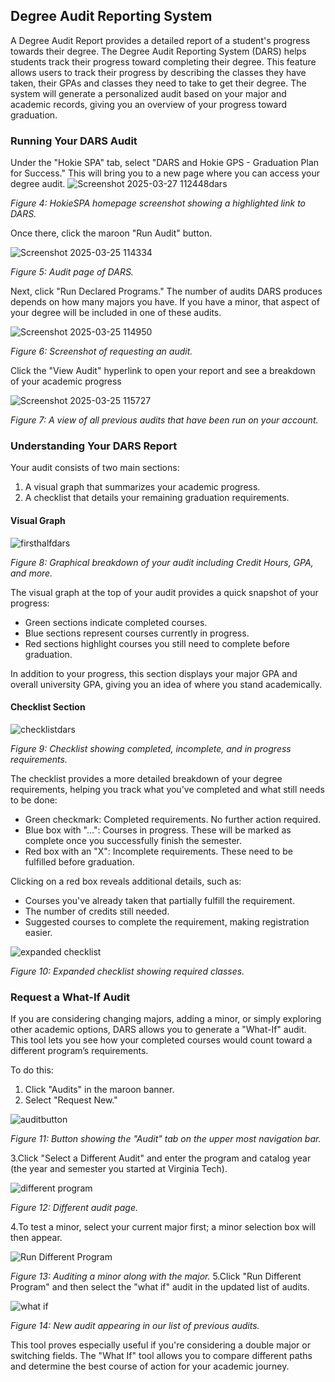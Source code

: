 ## Degree Audit Reporting System
A Degree Audit Report provides a detailed report of a student's progress towards their degree. The Degree Audit Reporting System (DARS) helps students track their progress toward completing their degree. This feature allows users to track their progress by describing the classes they have taken, their GPAs and classes they need to take to get their degree. The system will generate a personalized audit based on your major and academic records, giving you an overview of your progress toward graduation.

### Running Your DARS Audit
Under the "Hokie SPA" tab, select "DARS and Hokie GPS - Graduation Plan for Success." This will bring you to a new page where you can access your degree audit.
![Screenshot 2025-03-27 112448dars](https://hackmd.io/_uploads/rk6LAkXpkx.png)

*Figure 4: HokieSPA homepage screenshot showing a highlighted link to DARS.*


Once there, click the maroon "Run Audit" button. 

![Screenshot 2025-03-25 114334](https://hackmd.io/_uploads/rkcVyLlTkl.png)

*Figure 5: Audit page of DARS.*

Next, click "Run Declared Programs." The number of audits DARS produces depends on how many majors you have. If you have a minor, that aspect of your degree will be included in one of these audits.

![Screenshot 2025-03-25 114950](https://hackmd.io/_uploads/HyQRxLlp1e.png)

*Figure 6: Screenshot of requesting an audit.*

Click the "View Audit" hyperlink to open your report and see a breakdown of your academic progress

![Screenshot 2025-03-25 115727](https://hackmd.io/_uploads/B10cfIlTJe.png)

*Figure 7: A view of all previous audits that have been run on your account.*

### Understanding Your DARS Report
Your audit consists of two main sections:

1. A visual graph that summarizes your academic progress.
2. A checklist that details your remaining graduation requirements.

#### Visual Graph

![firsthalfdars](https://hackmd.io/_uploads/ByZq-gQ6Jx.png)

*Figure 8: Graphical breakdown of your audit including Credit Hours, GPA, and more.*

The visual graph at the top of your audit provides a quick snapshot of your progress:

* Green sections indicate completed courses.
* Blue sections represent courses currently in progress.
* Red sections highlight courses you still need to complete before graduation.

In addition to your progress, this section displays your major GPA and overall university GPA, giving you an idea of where you stand academically.

#### Checklist Section

![checklistdars](https://hackmd.io/_uploads/H1yoMgm61e.png)

*Figure 9: Checklist showing completed, incomplete, and in progress requirements.*

The checklist provides a more detailed breakdown of your degree requirements, helping you track what you've completed and what still needs to be done:

* Green checkmark: Completed requirements. No further action required.
* Blue box with "...": Courses in progress. These will be marked as complete once you successfully finish the semester.
* Red box with an "X": Incomplete requirements. These need to be fulfilled before graduation.

Clicking on a red box reveals additional details, such as:

* Courses you've already taken that partially fulfill the requirement.
* The number of credits still needed.
* Suggested courses to complete the requirement, making registration easier.

![expanded checklist](https://hackmd.io/_uploads/BkJGXxX61e.png)

*Figure 10: Expanded checklist showing required classes.*

### Request a What-If Audit
If you are considering changing majors, adding a minor, or simply exploring other academic options, DARS allows you to generate a "What-If" audit. This tool lets you see how your completed courses would count toward a different program’s requirements. 

To do this:

1. Click "Audits" in the maroon banner.
2. Select "Request New."

![auditbutton](https://hackmd.io/_uploads/rkhaETO61l.png)

*Figure 11: Button showing the "Audit" tab on the upper most navigation bar.*

3.Click "Select a Different Audit" and enter the program and catalog year (the year and semester you started at Virginia Tech).

![different program](https://hackmd.io/_uploads/SyoEradTkl.png)

*Figure 12: Different audit page.*

4.To test a minor, select your current major first; a minor selection box will then appear.

![Run Different Program](https://hackmd.io/_uploads/SkJvvRMCyg.png)

*Figure 13: Auditing a minor along with the major.*
5.Click "Run Different Program" and then select the "what if" audit in the updated list of audits.

![what if](https://hackmd.io/_uploads/B1d3_RzA1l.png)

*Figure 14: New audit appearing in our list of previous audits.*

This tool proves especially useful if you're considering a double major or switching fields. The "What If" tool allows you to compare different paths and determine the best course of action for your academic journey.